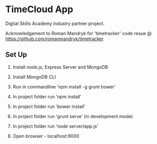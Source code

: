 TimeCloud App
====

Digital Skills Academy industry partner project. 

Acknowledgement to Roman Mandryk for 'timetracker' code resue @
https://github.com/romanmandryk/timetracker



Set Up
----

1. Install node.js, Express Server and MongoDB

2. Install MongoDB CLI

3. Run in commandline 'npm install -g grunt bower'

4. In project folder run 'npm install'

5. In project folder run 'bower install'

6. In project folder run 'grunt serve' (in development mode)

7. In project folder run 'node server/app.js'

8. Open browser - localhost:9000
